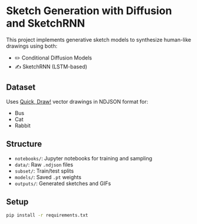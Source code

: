 # Sketch Generation with Diffusion and SketchRNN

This project implements generative sketch models to synthesize human-like drawings using both:
- ✏️ Conditional Diffusion Models
- ✍️ SketchRNN (LSTM-based)

## Dataset

Uses [Quick, Draw!](https://github.com/googlecreativelab/quickdraw-dataset) vector drawings in NDJSON format for:
- Bus
- Cat
- Rabbit

## Structure

- `notebooks/`: Jupyter notebooks for training and sampling
- `data/`: Raw `.ndjson` files
- `subset/`: Train/test splits
- `models/`: Saved `.pt` weights
- `outputs/`: Generated sketches and GIFs

## Setup

```bash
pip install -r requirements.txt
